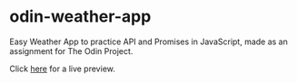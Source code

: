 # odin-weather-app
Easy Weather App to practice API and Promises in JavaScript, made as an assignment for The Odin Project.

Click [here](https://juliankings.github.io/odin-weather-app/) for a live preview.
